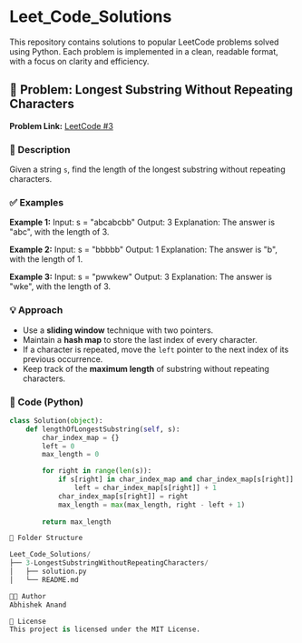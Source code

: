 # Leet_Code_Solutions

This repository contains solutions to popular LeetCode problems solved using Python. Each problem is implemented in a clean, readable format, with a focus on clarity and efficiency.

## 📘 Problem: Longest Substring Without Repeating Characters

**Problem Link:** [LeetCode #3](https://leetcode.com/problems/longest-substring-without-repeating-characters/)

### 🧩 Description

Given a string `s`, find the length of the longest substring without repeating characters.

### ✅ Examples

**Example 1:**
Input: s = "abcabcbb"
Output: 3
Explanation: The answer is "abc", with the length of 3.


**Example 2:**
Input: s = "bbbbb"
Output: 1
Explanation: The answer is "b", with the length of 1.



**Example 3:**
Input: s = "pwwkew"
Output: 3
Explanation: The answer is "wke", with the length of 3.



### 💡 Approach

- Use a **sliding window** technique with two pointers.
- Maintain a **hash map** to store the last index of every character.
- If a character is repeated, move the `left` pointer to the next index of its previous occurrence.
- Keep track of the **maximum length** of substring without repeating characters.

### 🧠 Code (Python)

```python
class Solution(object):
    def lengthOfLongestSubstring(self, s):
        char_index_map = {}
        left = 0
        max_length = 0

        for right in range(len(s)):
            if s[right] in char_index_map and char_index_map[s[right]] >= left:
                left = char_index_map[s[right]] + 1
            char_index_map[s[right]] = right
            max_length = max(max_length, right - left + 1)
        
        return max_length

📂 Folder Structure

Leet_Code_Solutions/
├── 3-LongestSubstringWithoutRepeatingCharacters/
│   ├── solution.py
│   └── README.md

👨‍💻 Author
Abhishek Anand

📝 License
This project is licensed under the MIT License.